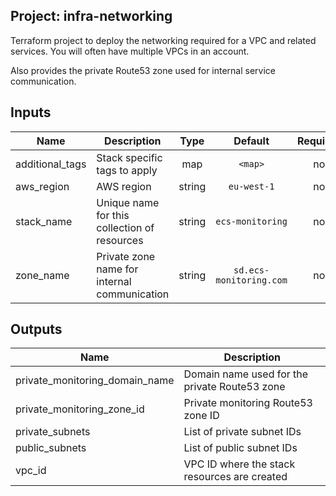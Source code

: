 ## Project: infra-networking

Terraform project to deploy the networking required for a VPC and
related services. You will often have multiple VPCs in an account.

Also provides the private Route53 zone used for internal service
communication.



## Inputs

| Name | Description | Type | Default | Required |
|------|-------------|:----:|:-----:|:-----:|
| additional_tags | Stack specific tags to apply | map | `<map>` | no |
| aws_region | AWS region | string | `eu-west-1` | no |
| stack_name | Unique name for this collection of resources | string | `ecs-monitoring` | no |
| zone_name | Private zone name for internal communication | string | `sd.ecs-monitoring.com` | no |

## Outputs

| Name | Description |
|------|-------------|
| private_monitoring_domain_name | Domain name used for the private Route53 zone |
| private_monitoring_zone_id | Private monitoring Route53 zone ID |
| private_subnets | List of private subnet IDs |
| public_subnets | List of public subnet IDs |
| vpc_id | VPC ID where the stack resources are created |

